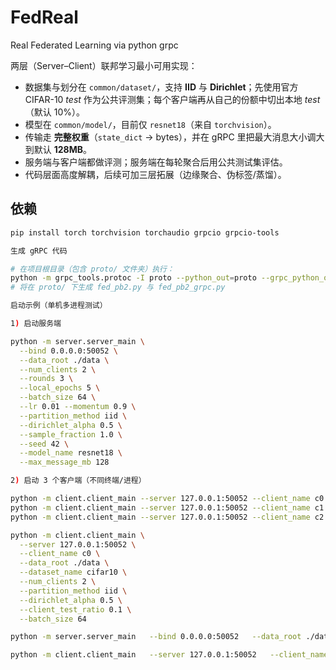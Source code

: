 # FedReal
Real Federated Learning via python grpc

两层（Server–Client）联邦学习最小可用实现：
- 数据集与划分在 `common/dataset/`，支持 **IID** 与 **Dirichlet**；先使用官方 CIFAR-10 *test* 作为公共评测集；每个客户端再从自己的份额中切出本地 *test*（默认 10%）。
- 模型在 `common/model/`，目前仅 `resnet18`（来自 `torchvision`）。
- 传输走 **完整权重**（`state_dict` → bytes），并在 gRPC 里把最大消息大小调大到默认 **128MB**。
- 服务端与客户端都做评测；服务端在每轮聚合后用公共测试集评估。
- 代码层面高度解耦，后续可加三层拓展（边缘聚合、伪标签/蒸馏）。
## 依赖
```bash
pip install torch torchvision torchaudio grpcio grpcio-tools

生成 gRPC 代码

# 在项目根目录（包含 proto/ 文件夹）执行：
python -m grpc_tools.protoc -I proto --python_out=proto --grpc_python_out=proto proto/fed.proto
# 将在 proto/ 下生成 fed_pb2.py 与 fed_pb2_grpc.py

启动示例（单机多进程测试）

1) 启动服务端

python -m server.server_main \
  --bind 0.0.0.0:50052 \
  --data_root ./data \
  --num_clients 2 \
  --rounds 3 \
  --local_epochs 5 \
  --batch_size 64 \
  --lr 0.01 --momentum 0.9 \
  --partition_method iid \
  --dirichlet_alpha 0.5 \
  --sample_fraction 1.0 \
  --seed 42 \
  --model_name resnet18 \
  --max_message_mb 128

2) 启动 3 个客户端（不同终端/进程）

python -m client.client_main --server 127.0.0.1:50052 --client_name c0 --data_root ./data
python -m client.client_main --server 127.0.0.1:50052 --client_name c1 --data_root ./data
python -m client.client_main --server 127.0.0.1:50052 --client_name c2 --data_root ./data

python -m client.client_main \
  --server 127.0.0.1:50052 \
  --client_name c0 \
  --data_root ./data \
  --dataset_name cifar10 \
  --num_clients 2 \
  --partition_method iid \
  --dirichlet_alpha 0.5 \
  --client_test_ratio 0.1 \
  --batch_size 64

python -m server.server_main   --bind 0.0.0.0:50052   --data_root ./data   --dataset_name cifar10   --num_clients 2   --rounds 3   --local_epochs 5   --batch_size 64   --lr 0.01   --momentum 0.9   --partition_method iid   --dirichlet_alpha 0.5   --sample_fraction 1.0   --seed 42   --model_name resnet18   --max_message_mb 128

python -m client.client_main   --server 127.0.0.1:50052   --client_name c0   --data_root ./data   --dataset_name cifar10   --num_clients 2   --partition_method iid   --dirichlet_alpha 0.5   --client_test_ratio 0.1   --batch_size 64